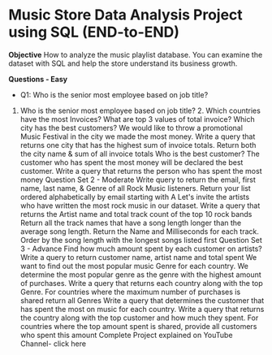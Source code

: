 # Music Store Data Analysis Project using SQL (END-to-END)

**Objective**
How to analyze the music playlist database. You can examine the dataset with SQL and help the store understand its business growth.

**Questions - Easy**

- Q1: Who is the senior most employee based on job title?
1. ﻿﻿﻿Who is the senior most employee based on job title?
﻿﻿﻿2. Which countries have the most Invoices?
﻿﻿﻿What are top 3 values of total invoice?
﻿﻿﻿Which city has the best customers? We would like to throw a promotional Music Festival in the city we made the most money. Write a query that returns one city that has the highest sum of invoice totals. Return both the city name & sum of all invoice totals
﻿﻿﻿Who is the best customer? The customer who has spent the most money will be declared the best customer. Write a query that returns the person who has spent the most money
Question Set 2 - Moderate
﻿﻿﻿Write query to return the email, first name, last name, & Genre of all Rock Music listeners. Return your list ordered alphabetically by email starting with A
﻿﻿﻿Let's invite the artists who have written the most rock music in our dataset. Write a query that returns the Artist name and total track count of the top 10 rock bands
﻿﻿﻿Return all the track names that have a song length longer than the average song length.
Return the Name and Milliseconds for each track. Order by the song length with the longest songs listed first
Question Set 3 - Advance
﻿﻿﻿Find how much amount spent by each customer on artists? Write a query to return customer name, artist name and total spent
﻿﻿﻿We want to find out the most popular music Genre for each country. We determine the most popular genre as the genre with the highest amount of purchases. Write a query that returns each country along with the top Genre. For countries where the maximum number of purchases is shared return all Genres
﻿﻿﻿Write a query that determines the customer that has spent the most on music for each country. Write a query that returns the country along with the top customer and how much they spent. For countries where the top amount spent is shared, provide all customers who spent this amount
Complete Project explained on YouTube Channel- click here

